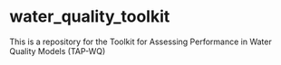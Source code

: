 # water_quality_toolkit
This is a repository for the Toolkit for Assessing Performance in Water Quality Models (TAP-WQ) 
